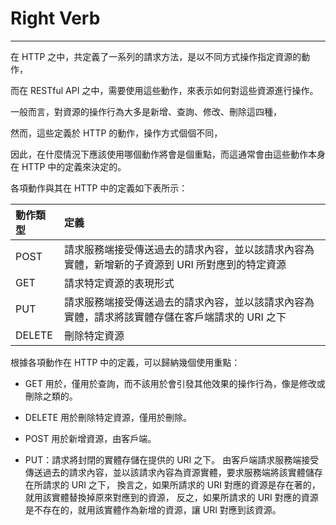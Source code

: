 # Right Verb

---

在 HTTP 之中，共定義了一系列的請求方法，是以不同方式操作指定資源的動作，

而在 RESTful API 之中，需要使用這些動作，來表示如何對這些資源進行操作。

一般而言，對資源的操作行為大多是新增、查詢、修改、刪除這四種，

然而，這些定義於 HTTP 的動作，操作方式個個不同，

因此，在什麼情況下應該使用哪個動作將會是個重點，而這通常會由這些動作本身在 HTTP 中的定義來決定的。

各項動作與其在 HTTP 中的定義如下表所示：

| 動作類型 | 定義 |
| :--- | :--- |
| POST | 請求服務端接受傳送過去的請求內容，並以該請求內容為實體，新增新的子資源到 URI 所對應到的特定資源 |
| GET | 請求特定資源的表現形式 |
| PUT | 請求服務端接受傳送過去的請求內容，並以該請求內容為實體，請求將該實體存儲在客戶端請求的 URI 之下 |
| DELETE | 刪除特定資源 |

根據各項動作在 HTTP 中的定義，可以歸納幾個使用重點：

* GET 用於，僅用於查詢，而不該用於會引發其他效果的操作行為，像是修改或刪除之類的。

* DELETE 用於刪除特定資源，僅用於刪除。

* POST 用於新增資源，由客戶端。

* PUT：請求將封閉的實體存儲在提供的 URI 之下。
  由客戶端請求服務端接受傳送過去的請求內容，並以該請求內容為資源實體，要求服務端將該實體儲存在所請求的 URI 之下，
  換言之，如果所請求的 URI 對應的資源是存在著的，就用該實體替換掉原來對應到的資源，
  反之，如果所請求的 URI 對應的資源是不存在的，就用該實體作為新增的資源，讓 URI 對應到該資源。


